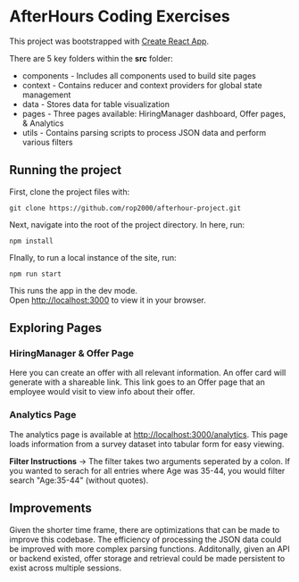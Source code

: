 # AfterHours Coding Exercises

This project was bootstrapped with [Create React App](https://github.com/facebook/create-react-app).

There are 5 key folders within the **src** folder:

- components - Includes all components used to build site pages
- context - Contains reducer and context providers for global state management
- data - Stores data for table visualization
- pages - Three pages available: HiringManager dashboard, Offer pages, & Analytics
- utils - Contains parsing scripts to process JSON data and perform various filters

## Running the project

First, clone the project files with:

`git clone https://github.com/rop2000/afterhour-project.git`

Next, navigate into the root of the project directory. In here, run:

`npm install`

FInally, to run a local instance of the site, run:

`npm run start`

This runs the app in the dev mode.\
Open [http://localhost:3000](http://localhost:3000) to view it in your browser.

## Exploring Pages

### HiringManager & Offer Page

Here you can create an offer with all relevant information. An offer card will generate with a shareable link. This link goes to an Offer page that an employee would visit to view info about their offer.

### Analytics Page

The analytics page is available at [http://localhost:3000/analytics](http://localhost:3000/analytics). This page loads information from a survey dataset into tabular form for easy viewing.

**Filter Instructions** -> The filter takes two arguments seperated by a colon. If you wanted to serach for all entries where Age was 35-44, you would filter search "Age:35-44" (without quotes).

## Improvements

Given the shorter time frame, there are optimizations that can be made to improve this codebase.
The efficiency of processing the JSON data could be improved with more complex parsing functions. Additonally, given an API or backend existed, offer storage and retrieval could be made persistent to exist across multiple sessions.

